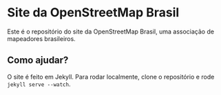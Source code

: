# Site da OpenStreetMap Brasil

Este é o repositório do site da OpenStreetMap Brasil, uma associação de mapeadores brasileiros.

## Como ajudar?

O site é feito em Jekyll. Para rodar localmente, clone o repositório e rode `jekyll serve --watch`.
